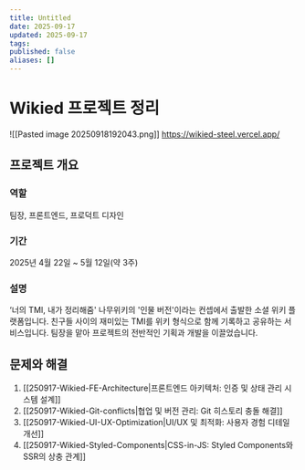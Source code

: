 ```yaml
---
title: Untitled
date: 2025-09-17
updated: 2025-09-17
tags:
published: false
aliases: []
---
```

# Wikied 프로젝트 정리
![[Pasted image 20250918192043.png]]
https://wikied-steel.vercel.app/

## 프로젝트 개요
### 역할
팀장, 프론트엔드, 프로덕트 디자인

### 기간
2025년 4월 22일 ~ 5월 12일(약 3주)

### 설명
‘너의 TMI, 내가 정리해줌'
나무위키의 '인물 버전'이라는 컨셉에서 출발한 소셜 위키 플랫폼입니다.
친구들 사이의 재미있는 TMI를 위키 형식으로 함께 기록하고 공유하는 서비스입니다. 팀장을 맡아 프로젝트의 전반적인 기획과 개발을 이끌었습니다.

## 문제와 해결
1. [[250917-Wikied-FE-Architecture|프론트엔드 아키텍처: 인증 및 상태 관리 시스템 설계]]
2. [[250917-Wikied-Git-conflicts|협업 및 버전 관리: Git 히스토리 충돌 해결]]
3. [[250917-Wikied-UI-UX-Optimization|UI/UX 및 최적화: 사용자 경험 디테일 개선]]
4. [[250917-Wikied-Styled-Components|CSS-in-JS: Styled Components와 SSR의 상충 관계]]